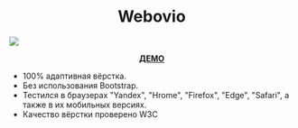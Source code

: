 <h1 align="center">Webovio</h1>
<img src="https://github.com/sergeybespyatov/webovio/blob/main/screenshot.png">
<p align="center"><strong><a href="https://github.com/sergeybespyatov/webovio/blob/main/screenshot.png" target="_blank">ДЕМО</a></strong></p>

- 100% адаптивная вёрстка.
- Без использования Bootstrap.
- Тестился в браузерах "Yandex", "Hrome", "Firefox", "Edge", "Safari", а также в их мобильных версиях.
- Качество вёрстки проверено W3C
